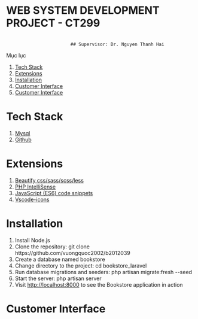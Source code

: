    # WEB SYSTEM DEVELOPMENT PROJECT - CT299
  <div>
    <img src="https://t3h.edu.vn/sites/default/files/php-la-gi_1_0.png" alt="">
  </div>

							## Supervisor: Dr. Nguyen Thanh Hai

<div class="widget-toc">
<div class="toc-title">
<div class="toc_title_inside">Mục lục</div>
<div class="toc_title_inside toc_close"></div>
</div>
<ol>
<li><a href="#1.+Tech+Stack">Tech Stack</a></li>
<li><a href="#2.+Extensions">Extensions</a></li>
<li><a href="#3.+Installation">Installation</a></li>
<li><a href="#4.+Customer+Interface">Customer Interface</a></li>
<li><a href="#5.+Customer+Interface">Customer Interface</a></li>
</ol>
</div>

# Tech Stack
<ol>
  <li><a href="#1.+Mysql">Mysql</a></li>
  <li><a href="#2.+Github">Github</a></li>
  
  </ol>

# Extensions
<ol>
  <li><a href="#1.+Mysql">Beautify css/sass/scss/less</a></li>
  <li><a href="#2.+Github">PHP IntelliSense</a></li>
  <li><a href="#1.+Mysql">JavaScript (ES6) code snippets</a></li>
  <li><a href="#2.+Github">Vscode-icons</a></li>
</ol>

# Installation
<ol>
  <li>
    Install Node.js</li>
    <li>Clone the repository: git clone https://github.com/vuongquoc2002/b2012039</li>
    <li>Create a database named bookstore</li>
    <li>Change directory to the project: cd bookstore_laravel</li>
    <li>Run database migrations and seeders: php artisan migrate:fresh --seed</li>
    <li>Start the server: php artisan server</li>
  <li>Visit <a href="#http://localhost:8000">http://localhost:8000</a> to see the Bookstore application in action</li>
  
</ol>

# Customer Interface
<img src="[/Untitled.png](https://drive.google.com/file/d/1weOJq72BEgq9QUfXfFAfzfuNNkdphZt6/view?usp=share_link)" alt="">
